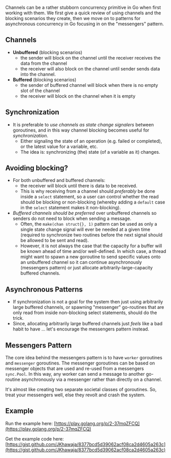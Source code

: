 Channels can be a rather stubborn concurrency primitive in Go when first working with them. We first give a quick review of using channels and the blocking scenarios they create, then we move on to patterns for asynchronous concurrency in Go focusing in on the "messengers" pattern.

## Channels

- **Unbuffered** (blocking scenarios)
    + the sender will block on the channel until the receiver receives the data from the channel
    + the receiver will also block on the channel until sender sends data into the channel.
- **Buffered** (blocking scenarios)
    + the sender of buffered channel will block when there is no empty slot of the channel
    + the receiver will block on the channel when it is empty

## Synchronization

- It is preferable to *use channels as state change signalers* between goroutines, and in this way channel blocking becomes useful for *synchronization*.
    + Either signaling the state of an operation (e.g. failed or completed), or the latest value for a variable, etc.
    + The idea is: synchronizing (the) state (of a variable as it) changes.

## Avoiding blocking?

- For both unbuffered and buffered channels: 
    + the receiver will block until there is data to be received. 
    + This is why receiving from a channel should *preferably* be done inside a `select` statement, so a user can control whether the read should be blocking or non-blocking (whereby adding a `default` case in the `select` statement makes it non-blocking).
- *Buffered channels should be preferred* over unbuffered channels so senders do not need to block when sending a message.
    + Often, the `make(chan struct{}, 1)` pattern can be used as only a single state change signal will ever be needed at a given time (required to synchronize two routines before the next signal should be allowed to be sent and read).
    + However, it is not always the case that the capacity for a buffer will be known ahead of time and/or well-defined. In which case, a thread might want to spawn a new goroutine to send specific values onto an unbuffered channel so it can continue asynchronously (messengers pattern) or just allocate arbitrarily-large-capacity buffered channels.

## Asynchronous Patterns

- If synchronization is not a goal for the system then just using arbitrarily large buffered channels, or spawning "messenger" go-routines that are only read from inside non-blocking select statements, should do the trick.
- Since, allocating arbitrarily large buffered channels just *feels* like a bad habit to have ... let's encourage the messengers pattern instead.

## Messengers Pattern

The core idea behind the messengers pattern is to have `worker` goroutines and `messenger` goroutines. The messenger goroutines can be based on messenger objects that are used and re-used from a messengers `sync.Pool`. In this way, any worker can send a message to another go-routine asynchronously via a messenger rather than directly on a channel.

It's almost like creating two separate societal classes of goroutines. So, treat your messengers well, else they revolt and crash the system.

## Example

Run the example here: [https://play.golang.org/p/2-37mqZFCQ](https://play.golang.org/p/2-37mqZFCQ)

Get the example code here: [https://gist.github.com/JKhawaja/8377bcd5d39062acf08ca2d4605a263c](https://gist.github.com/JKhawaja/8377bcd5d39062acf08ca2d4605a263c)